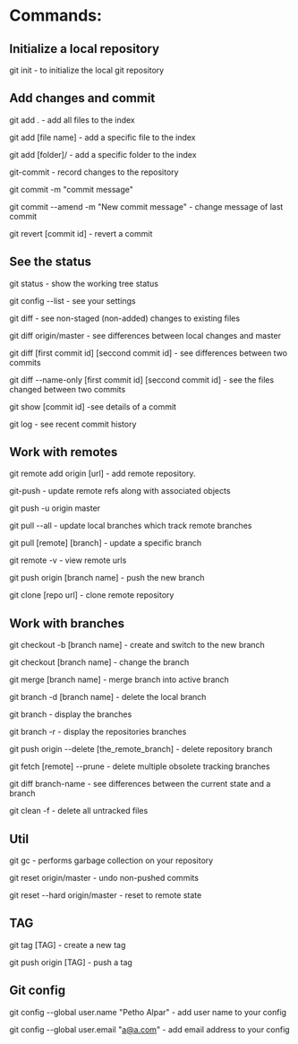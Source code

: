 <H1>Commands:</H1>

<H2>Initialize a local repository</H2>

git init - to initialize the local git repository

<H2>Add changes and commit</H2>

git add . - add all files to the index

git add [file name] - add a specific file to the index

git add [folder]/ - add a specific folder to the index

git-commit - record changes to the repository

git commit -m "commit message"

git commit --amend -m "New commit message" - change message of last commit

git revert [commit id] - revert a commit

<H2>See the status</H2>

git status - show the working tree status

git config --list - see your settings

git diff - see non-staged (non-added) changes to existing files

git diff origin/master - see differences between local changes and master

git diff [first commit id] [seccond commit id] - see differences between two commits

git diff --name-only [first commit id] [seccond commit id] - see the files changed between two commits

git show [commit id] -see details of a commit

git log - see recent commit history

<H2>Work with remotes</H2>

git remote add origin [url] - add remote repository.

git-push - update remote refs along with associated objects

git push -u origin master

git pull --all - update local branches which track remote branches

git pull [remote] [branch] - update a specific branch

git remote -v - view remote urls

git push origin [branch name] - push the new branch

git clone [repo url] - clone remote repository

<H2>Work with branches</H2>

git checkout -b  [branch name] - create and switch to the new branch

git checkout [branch name] - change the branch

git merge [branch name] - merge branch into active branch

git branch -d [branch name] - delete the local branch

git branch - display the branches

git branch -r - display the repositories branches

git push origin --delete [the_remote_branch] - delete repository branch

git fetch [remote] --prune - delete multiple obsolete tracking branches

git diff branch-name - see differences between the current state and a branch

git clean -f - delete all untracked files

<H2>Util</H2>

git gc - performs garbage collection on your repository

git reset origin/master - undo non-pushed commits

git reset --hard origin/master - reset to remote state

<H2>TAG</H2>

git tag [TAG] - create a new tag

git push origin [TAG] - push a tag

<H2>Git config</H2>

git config --global user.name "Petho Alpar" - add user name to your config

git config --global user.email "a@a.com" - add email address to your config
